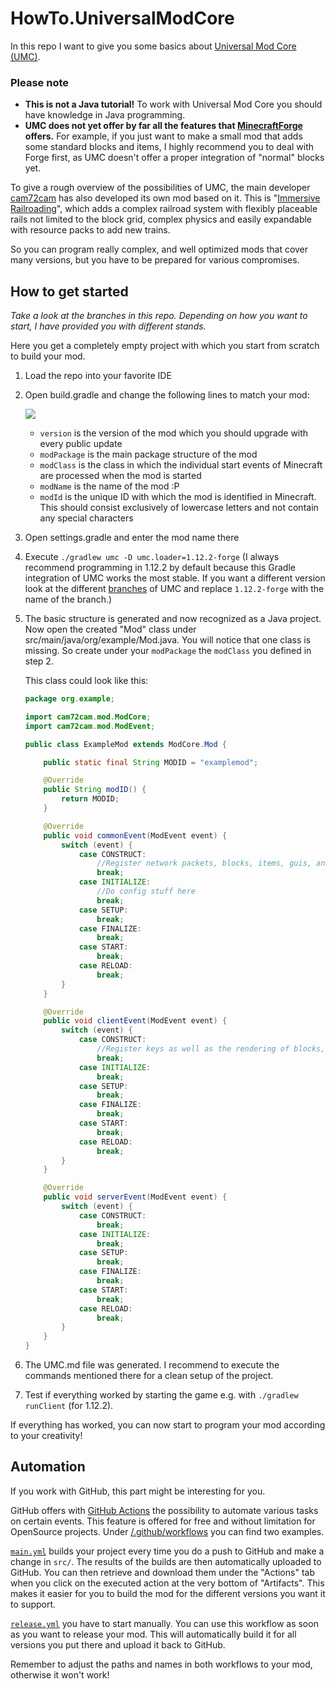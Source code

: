 # HowTo.UniversalModCore

In this repo I want to give you some basics about [Universal Mod Core (UMC)](https://github.com/TeamOpenIndustry/UniversalModCore).

### Please note

* **This is not a Java tutorial!** To work with Universal Mod Core you should have knowledge in Java programming.
* **UMC does not yet offer by far all the features that [MinecraftForge](https://github.com/MinecraftForge/MinecraftForge) offers.** For example, if you just want to make a small mod that adds some standard blocks and items, I highly recommend you to deal with Forge first, as UMC doesn't offer a proper integration of "normal" blocks yet.

To give a rough overview of the possibilities of UMC, the main developer [cam72cam](https://github.com/cam72cam) has also developed its own mod based on it. This is "[Immersive Railroading](https://github.com/TeamOpenIndustry/ImmersiveRailroading)", which adds a complex railroad system with flexibly placeable rails not limited to the block grid, complex physics and easily expandable with resource packs to add new trains.

So you can program really complex, and well optimized mods that cover many versions, but you have to be prepared for various compromises.

## How to get started

*Take a look at the branches in this repo. Depending on how you want to start, I have provided you with different stands.*

Here you get a completely empty project with which you start from scratch to build your mod.

1. Load the repo into your favorite IDE
2. Open build.gradle and change the following lines to match your mod:
   
   ![](https://i.imgur.com/rPQ5LZX.png)
   
   * ``version`` is the version of the mod which you should upgrade with every public update
   * ``modPackage`` is the main package structure of the mod
   * ``modClass`` is the class in which the individual start events of Minecraft are processed when the mod is started
   * ``modName`` is the name of the mod :P
   * ``modId`` is the unique ID with which the mod is identified in Minecraft. This should consist exclusively of lowercase letters and not contain any special characters
3. Open settings.gradle and enter the mod name there
4. Execute ``./gradlew umc -D umc.loader=1.12.2-forge`` (I always recommend programming in 1.12.2 by default because this Gradle integration of UMC works the most stable. If you want a different version look at the different [branches](https://github.com/TeamOpenIndustry/UniversalModCore/branches/all) of UMC and replace ``1.12.2-forge`` with the name of the branch.)
5. The basic structure is generated and now recognized as a Java project. Now open the created "Mod" class under src/main/java/org/example/Mod.java. You will notice that one class is missing. So create under your ``modPackage`` the ``modClass`` you defined in step 2.
   
   This class could look like this:
   ```java
   package org.example;
   
   import cam72cam.mod.ModCore;
   import cam72cam.mod.ModEvent;
   
   public class ExampleMod extends ModCore.Mod {
   
       public static final String MODID = "examplemod";
   
       @Override
       public String modID() {
           return MODID;
       }
   
       @Override
       public void commonEvent(ModEvent event) {
           switch (event) {
               case CONSTRUCT:
                   //Register network packets, blocks, items, guis, and so on here
                   break;
               case INITIALIZE:
                   //Do config stuff here
                   break;
               case SETUP:
                   break;
               case FINALIZE:
                   break;
               case START:
                   break;
               case RELOAD:
                   break;
           }
       }
   
       @Override
       public void clientEvent(ModEvent event) {
           switch (event) {
               case CONSTRUCT:
                   //Register keys as well as the rendering of blocks, items, and so on here
                   break;
               case INITIALIZE:
                   break;
               case SETUP:
                   break;
               case FINALIZE:
                   break;
               case START:
                   break;
               case RELOAD:
                   break;
           }
       }
   
       @Override
       public void serverEvent(ModEvent event) {
           switch (event) {
               case CONSTRUCT:
                   break;
               case INITIALIZE:
                   break;
               case SETUP:
                   break;
               case FINALIZE:
                   break;
               case START:
                   break;
               case RELOAD:
                   break;
           }
       }
   }
   ```
6. The UMC.md file was generated. I recommend to execute the commands mentioned there for a clean setup of the project.
7. Test if everything worked by starting the game e.g. with ``./gradlew runClient`` (for 1.12.2).

If everything has worked, you can now start to program your mod according to your creativity!

## Automation

If you work with GitHub, this part might be interesting for you.

GitHub offers with [GitHub Actions](https://github.com/features/actions) the possibility to automate various tasks on certain events. This feature is offered for free and without limitation for OpenSource projects. Under [/.github/workflows](https://github.com/MarkenJaden/HowTo.UniversalModCore/tree/Empty-setup/.github/workflows) you can find two examples.

[``main.yml``](https://github.com/MarkenJaden/HowTo.UniversalModCore/blob/Empty-setup/.github/workflows/main.yml) builds your project every time you do a push to GitHub and make a change in ``src/``. The results of the builds are then automatically uploaded to GitHub. You can then retrieve and download them under the "Actions" tab when you click on the executed action at the very bottom of "Artifacts". This makes it easier for you to build the mod for the different versions you want it to support.

[``release.yml``](https://github.com/MarkenJaden/HowTo.UniversalModCore/blob/Empty-setup/.github/workflows/release.yml) you have to start manually. You can use this workflow as soon as you want to release your mod. This will automatically build it for all versions you put there and upload it back to GitHub.

Remember to adjust the paths and names in both workflows to your mod, otherwise it won't work!